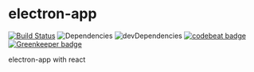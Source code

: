 # electron-app
[![Build Status](https://travis-ci.com/SupinePandora43/electron-app.svg?branch=master)](https://travis-ci.com/SupinePandora43/electron-app)
![Dependencies](https://david-dm.org/SupinePandora43/electron-app.svg)
![devDependencies](https://david-dm.org/SupinePandora43/electron-app/dev-status.svg)
[![codebeat badge](https://codebeat.co/badges/4351fc8e-a832-439e-84b9-f3594827921e)](https://codebeat.co/projects/github-com-supinepandora43-electron-app-master)
[![Greenkeeper badge](https://badges.greenkeeper.io/SupinePandora43/electron-app.svg)](https://greenkeeper.io/)

electron-app with react
